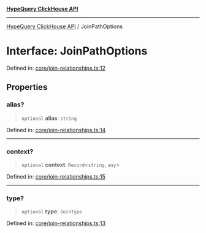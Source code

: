 [**HypeQuery ClickHouse API**](../README.md)

***

[HypeQuery ClickHouse API](../globals.md) / JoinPathOptions

# Interface: JoinPathOptions

Defined in: [core/join-relationships.ts:12](https://github.com/hypequery/hypequery/blob/3a853586c0085fc2ab37dc87d6e763ba6887182a/packages/clickhouse/src/core/join-relationships.ts#L12)

## Properties

### alias?

> `optional` **alias**: `string`

Defined in: [core/join-relationships.ts:14](https://github.com/hypequery/hypequery/blob/3a853586c0085fc2ab37dc87d6e763ba6887182a/packages/clickhouse/src/core/join-relationships.ts#L14)

***

### context?

> `optional` **context**: `Record`\<`string`, `any`\>

Defined in: [core/join-relationships.ts:15](https://github.com/hypequery/hypequery/blob/3a853586c0085fc2ab37dc87d6e763ba6887182a/packages/clickhouse/src/core/join-relationships.ts#L15)

***

### type?

> `optional` **type**: `JoinType`

Defined in: [core/join-relationships.ts:13](https://github.com/hypequery/hypequery/blob/3a853586c0085fc2ab37dc87d6e763ba6887182a/packages/clickhouse/src/core/join-relationships.ts#L13)
